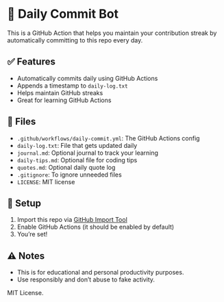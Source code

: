 # 🔄 Daily Commit Bot

This is a GitHub Action that helps you maintain your contribution streak by automatically committing to this repo every day.

## ✅ Features

- Automatically commits daily using GitHub Actions
- Appends a timestamp to `daily-log.txt`
- Helps maintain GitHub streaks
- Great for learning GitHub Actions

## 📁 Files

- `.github/workflows/daily-commit.yml`: The GitHub Actions config
- `daily-log.txt`: File that gets updated daily
- `journal.md`: Optional journal to track your learning
- `daily-tips.md`: Optional file for coding tips
- `quotes.md`: Optional daily quote log
- `.gitignore`: To ignore unneeded files
- `LICENSE`: MIT license

## 🔧 Setup

1. Import this repo via [GitHub Import Tool](https://github.com/new/import)
2. Enable GitHub Actions (it should be enabled by default)
3. You’re set!

## ⚠️ Notes

- This is for educational and personal productivity purposes.
- Use responsibly and don’t abuse to fake activity.

MIT License.
